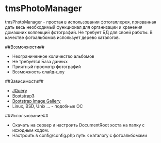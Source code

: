 tmsPhotoManager
========

tmsPhotoManager - простая в использовании фотогаллерея, призванная дать весь необходимый функционал для организации и хранения домашних коллекций фотографий. Не требует БД для своей работы. В качестве фотоальбомов использует дерево каталогов.

##Возможности##

* Неограниченное количество альбомов
* Не требуется База данных
* Приятный просмотр фотографий
* Возможность слайд-шоу

##Зависимости##

*  [JQuery](http://jquery.com/)
*  [Bootstrap3](http://getbootstrap.com/)
*  [Bootstrap Image Gallery](https://blueimp.github.io/Bootstrap-Image-Gallery/)
*  Linux, BSD, Unix ... - подобные ОС

##Использование##

* Скачать на сервер и настроить DocumentRoot хоста на папку с исходным кодом.
* Настроить в config/config.php путь к каталогу с фотоальбомами  
